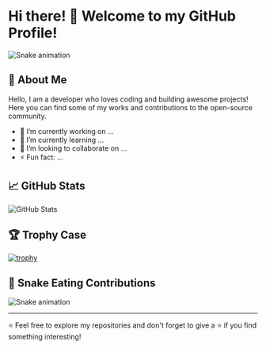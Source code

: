 # Hi there! 👋 Welcome to my GitHub Profile!

![Snake animation](https://github.com/username/mhmmdffzz/blob/output/github-contribution-grid-snake.svg)

## 🌟 About Me

Hello, I am a developer who loves coding and building awesome projects! Here you can find some of my works and contributions to the open-source community.

- 🔭 I’m currently working on ...
- 🌱 I’m currently learning ...
- 👯 I’m looking to collaborate on ...
- ⚡ Fun fact: ...

## 📈 GitHub Stats

![GitHub Stats](https://github-readme-stats.vercel.app/api?username=mhmmdffzz&show_icons=true&theme=radical)

## 🏆 Trophy Case

[![trophy](https://github-profile-trophy.vercel.app/?username=mhmmdffzz&theme=onedark)](https://github.com/ryo-ma/github-profile-trophy)

## 🐍 Snake Eating Contributions

![Snake animation](https://github.com/mhmmdffzz/mhmmdffzz/blob/output/github-contribution-grid-snake.svg)

---

⭐️ Feel free to explore my repositories and don't forget to give a ⭐️ if you find something interesting!
